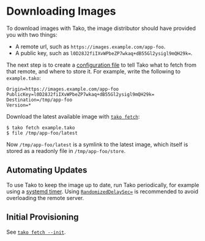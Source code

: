 # Downloading Images

To download images with Tako, the image distributor should have provided you
with two things:

 * A remote url, such as `https://images.example.com/app-foo`.
 * A public key, such as `l0D28J2fiIXvWPbeZP7wkaq+dB55Gl2ysigl9mQH29k=`.

The next step is to create a [configuration file](configuration.md) to tell Tako
what to fetch from that remote, and where to store it. For example, write the
following to `example.tako`:

    Origin=https://images.example.com/app-foo
    PublicKey=l0D28J2fiIXvWPbeZP7wkaq+dB55Gl2ysigl9mQH29k=
    Destination=/tmp/app-foo
    Version=*

Download the latest available image with [`tako fetch`](tako-fetch.md):

    $ tako fetch example.tako
    $ file /tmp/app-foo/latest

Now `/tmp/app-foo/latest` is a symlink to the latest image, which itself is
stored as a readonly file in `/tmp/app-foo/store`.

## Automating Updates

To use Tako to keep the image up to date, run Tako periodically, for example
using a [systemd timer][systemd-timer]. Using [`RandomizedDelaySec=`][delay] is
recommended to avoid overloading the remote server.

<!-- TODO: Elaborate, make more beginner-friendly. -->

## Initial Provisioning

See [`tako fetch --init`](tako-fetch.md#-init).

<!-- TODO: Elaborate. -->

[systemd-timer]: https://www.freedesktop.org/software/systemd/man/systemd.timer.html
[delay]:         https://www.freedesktop.org/software/systemd/man/systemd.timer.html#RandomizedDelaySec=
